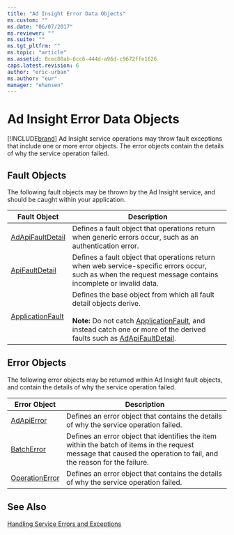 ```yaml
---
title: "Ad Insight Error Data Objects"
ms.custom: ""
ms.date: "06/07/2017"
ms.reviewer: ""
ms.suite: ""
ms.tgt_pltfrm: ""
ms.topic: "article"
ms.assetid: 8cec88ab-6cc6-444d-a96d-c9672ffe1626
caps.latest.revision: 6
author: "eric-urban"
ms.author: "eur"
manager: "ehansen"
---
```

# Ad Insight Error Data Objects
[!INCLUDE[brand](../adinsight-api/includes/brand.md)] Ad Insight service operations may throw fault exceptions that include one or more error objects. The error objects contain the details of why the service operation failed.

## Fault Objects
The following fault objects may be thrown by the Ad Insight service, and should be caught within your application.

|Fault Object|Description|
|----------------|---------------|
|[AdApiFaultDetail](../adinsight-api/adapifaultdetail-data-object.md)|Defines a fault object that operations return when generic errors occur, such as an authentication error.|
|[ApiFaultDetail](../adinsight-api/apifaultdetail-data-object.md)|Defines a fault object that operations return when web service-specific errors occur, such as when the request message contains incomplete or invalid data.|
|[ApplicationFault](../adinsight-api/applicationfault-data-object.md)|Defines the base object from which all fault detail objects derive.<br /><br />**Note:** Do not catch [ApplicationFault](../adinsight-api/applicationfault-data-object.md), and instead catch one or more of the derived faults such as [AdApiFaultDetail](../adinsight-api/adapifaultdetail-data-object.md).|

## Error Objects
The following error objects may be returned within Ad Insight fault objects, and contain the details of why the service operation failed.

|Error Object|Description|
|----------------|---------------|
|[AdApiError](../adinsight-api/adapierror-data-object.md)|Defines an error object that contains the details of why the service operation failed.|
|[BatchError](../adinsight-api/batcherror-data-object.md)|Defines an error object that identifies the item within the batch of items in the request message that caused the operation to fail, and the reason for the failure.|
|[OperationError](../adinsight-api/operationerror-data-object.md)|Defines an error object that contains the details of why the service operation failed.|

## See Also
[Handling Service Errors and Exceptions](https://msdn.microsoft.com/library/bing-ads-error-handling-guide.aspx)

